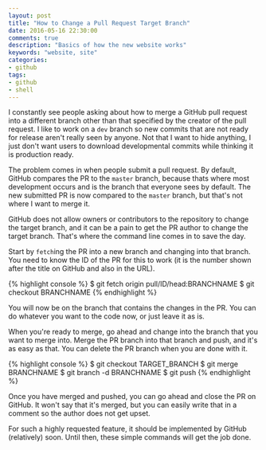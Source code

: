 ```yaml
---
layout: post
title: "How to Change a Pull Request Target Branch"
date: 2016-05-16 22:30:00
comments: true
description: "Basics of how the new website works"
keywords: "website, site"
categories:
- github
tags:
- github
- shell
---
```


I constantly see people asking about how to merge a GitHub pull request into a different branch other than that specified by the creator of the pull request. 
I like to work on a `dev` branch so new commits that are not ready for release aren't really seen by anyone. Not that I want to hide anything, I just don't want users to download developmental commits while thinking it is production ready.

The problem comes in when people submit a pull request. By default, GitHub compares the PR to the `master` branch, because thats where most development occurs and is the branch that everyone sees by default. 
The new submitted PR is now compared to the `master` branch, but that's not where I want to merge it.

GitHub does not allow owners or contributors to the repository to change the target branch, and it can be a pain to get the PR author to change the target branch. 
That's where the command line comes in to save the day.

Start by `fetch`ing the PR into a new branch and changing into that branch. You need to know the ID of the PR for this to work (it is the number shown after the title on GitHub and also in the URL).

{% highlight console %}
$ git fetch origin pull/ID/head:BRANCHNAME
$ git checkout BRANCHNAME
{% endhighlight %}

You will now be on the branch that contains the changes in the PR. You can do whatever you want to the code now, or just leave it as is.

When you're ready to merge, go ahead and change into the branch that you want to merge into. Merge the PR branch into that branch and push, and it's as easy as that. You can delete the PR branch when you are done with it.

{% highlight console %}
$ git checkout TARGET_BRANCH
$ git merge BRANCHNAME
$ git branch -d BRANCHNAME
$ git push
{% endhighlight %}

Once you have merged and pushed, you can go ahead and close the PR on GitHub. It won't say that it's merged, but you can easily write that in a comment so the author does not get upset.

For such a highly requested feature, it should be implemented by GitHub (relatively) soon. Until then, these simple commands will get the job done.